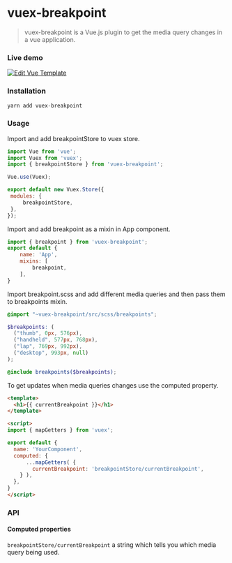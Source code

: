 
# vuex-breakpoint

> vuex-breakpoint is a Vue.js plugin to get the media query changes in a vue application.

### Live demo
[![Edit Vue Template](https://codesandbox.io/static/img/play-codesandbox.svg)](https://codesandbox.io/s/w2p46xopnw)

### Installation

```js
yarn add vuex-breakpoint
```

### Usage
Import and add breakpointStore to vuex store.
```js
import Vue from 'vue';
import Vuex from 'vuex';
import { breakpointStore } from 'vuex-breakpoint';

Vue.use(Vuex);

export default new Vuex.Store({
 modules: {
	 breakpointStore,
 },
});
```
Import and add breakpoint as a mixin in App component.
```js
import { breakpoint } from 'vuex-breakpoint';
export default {
	name: 'App',
	mixins: [
		breakpoint,
	],
}
```
Import breakpoint.scss and add different media queries and then pass them to breakpoints mixin.
```scss
@import "~vuex-breakpoint/src/scss/breakpoints";

$breakpoints: (
  ("thumb", 0px, 576px),
  ("handheld", 577px, 768px),
  ("lap", 769px, 992px),
  ("desktop", 993px, null)
);

@include breakpoints($breakpoints);
```
To get updates when media queries changes use the computed property.
```html
<template>
  <h1>{{ currentBreakpoint }}</h1>
</template>

<script>
import { mapGetters } from 'vuex';

export default {
  name: 'YourComponent',
  computed: {
	  ...mapGetters( {
	    currentBreakpoint: 'breakpointStore/currentBreakpoint',
	} ),
  },
}
</script>
```

### API
#### Computed properties
`breakpointStore/currentBreakpoint` a string which tells you which media query being used.
